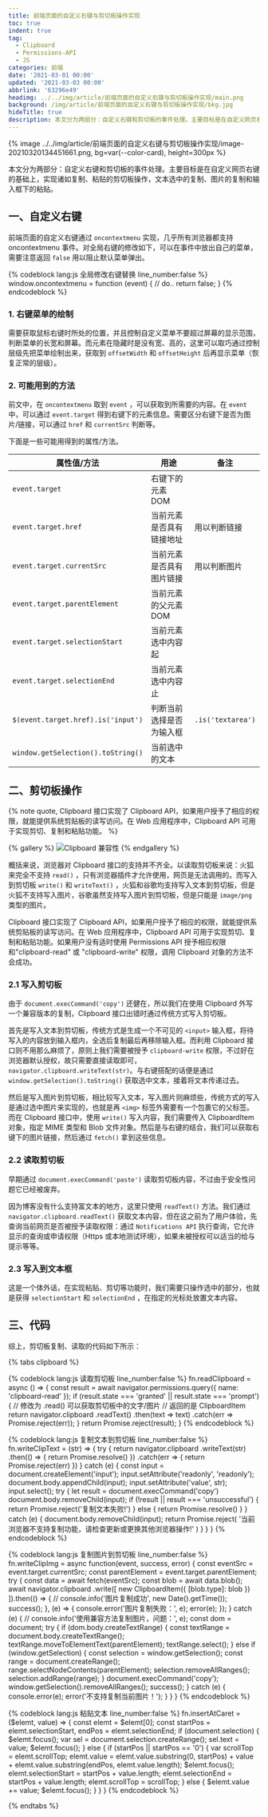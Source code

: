 ```yaml
---
title: 前端页面的自定义右键与剪切板操作实现
toc: true
indent: true
tag:
  - Clipboard
  - Permissions-API
  - JS
categories: 前端
date: '2021-03-01 00:00'
updated: '2021-03-03 00:00'
abbrlink: '63296e49'
headimg: ../../img/article/前端页面的自定义右键与剪切板操作实现/main.png
background: /img/article/前端页面的自定义右键与剪切板操作实现/bkg.jpg
hideTitle: true
description: 本文分为两部分：自定义右键和剪切板的事件处理。主要目标是在自定义网页右键的基础上，实现诸如复制、粘贴的剪切板操作，文本选中的复制、图片的复制和输入框下的粘贴。
---
```


{% image ../../img/article/前端页面的自定义右键与剪切板操作实现/image-20210320134451661.png, bg=var(--color-card), height=300px  %}

本文分为两部分：自定义右键和剪切板的事件处理。主要目标是在自定义网页右键的基础上，实现诸如复制、粘贴的剪切板操作，文本选中的复制、图片的复制和输入框下的粘贴。

## 一、自定义右键

前端页面的自定义右键通过 `oncontextmenu` 实现，几乎所有浏览器都支持 oncontextmenu 事件。对全局右键的修改如下，可以在事件中放出自己的菜单，需要注意返回 `false` 用以阻止默认菜单弹出。

{% codeblock lang:js 全局修改右键替换 line_number:false  %}
window.oncontextmenu = function (event) {
  // do..
  return false;
}
{% endcodeblock %}

### 1. 右键菜单的绘制

需要获取鼠标右键时所处的位置，并且控制自定义菜单不要超过屏幕的显示范围，判断菜单的长宽和屏幕。而元素在隐藏时是没有宽、高的，这里可以取巧通过控制层级先把菜单绘制出来，获取到 `offsetWidth` 和 `offsetHeight` 后再显示菜单（恢复正常的层级）。

### 2. 可能用到的方法

前文中，在 `oncontextmenu` 取到  `event` ，可以获取到所需要的内容。在 `event` 中，可以通过 `event.target` 得到右键下的元素信息。需要区分右键下是否为图片/链接，可以通过 `href` 和 `currentSrc` 判断等。

下面是一些可能用得到的属性/方法。

| 属性值/方法                      | 用途                     | 备注            |
| -------------------------------- | ------------------------ | --------------- |
| `event.target`                  | 右键下的元素 DOM         |                  |
| `event.target.href`              | 当前元素是否具有链接地址 | 用以判断链接     |
| `event.target.currentSrc`        | 当前元素是否具有图片链接 | 用以判断图片    |
| `event.target.parentElement`     | 当前元素的父元素 DOM     |                 |
| `event.target.selectionStart`    | 当前元素选中内容起       |                 |
| `event.target.selectionEnd`      | 当前元素选中内容止       |                 |
| `$(event.target.href).is('input')` | 判断当前选择是否为输入框 | `.is('textarea')` |
| `window.getSelection().toString()` | 当前选中的文本           |                 |

## 二、剪切板操作

{% note quote, Clipboard 接口实现了 Clipboard API，如果用户授予了相应的权限，就能提供系统剪贴板的读写访问。在 Web 应用程序中，Clipboard API 可用于实现剪切、复制和粘贴功能。 %}

{% gallery %}
![Clipboard 兼容性](../../img/article/前端页面的自定义右键与剪切板操作实现/image-20210228145517668.png)
{% endgallery %}

概括来说，浏览器对 Clipboard 接口的支持并不齐全。以读取剪切板来说：火狐来完全不支持 `read()` ，只有浏览器插件才允许使用，网页是无法调用的。而写入到剪切板 `write()` 和 `writeText()` ，火狐和谷歌均支持写入文本到剪切板，但是火狐不支持写入图片，谷歌虽然支持写入图片到剪切板，但是只能是 `image/png` 类型的图片。

Clipboard 接口实现了 Clipboard API，如果用户授予了相应的权限，就能提供系统剪贴板的读写访问。在 Web 应用程序中，Clipboard API 可用于实现剪切、复制和粘贴功能。如果用户没有适时使用 Permissions API 授予相应权限和"clipboard-read" 或 "clipboard-write" 权限，调用 Clipboard 对象的方法不会成功。

### 2.1 写入剪切板

由于 `document.execCommand('copy')` 还健在，所以我们在使用 Clipboard 外写一个兼容版本的复制，Clipboard 接口出错时通过传统方式写入剪切板。

首先是写入文本到剪切板，传统方式是生成一个不可见的 `<input>` 输入框，将待写入的内容放到输入框内，全选后复制最后再移除输入框。而利用 Clipboard 接口则不用那么麻烦了，原则上我们需要被授予 `clipboard-write` 权限，不过好在浏览器默认授权，故只需要直接读取即可，`navigator.clipboard.writeText(str)`。与右键搭配的话便是通过 `window.getSelection().toString()` 获取选中文本，接着将文本传递过去。

然后是写入图片到剪切板，相比较写入文本，写入图片则麻烦些，传统方式的写入是通过选中图片来实现的，也就是再 `<img>` 标签外需要有一个包裹它的父标签。而在 Clipboard 接口中，使用 `write()` 写入内容，我们需要传入 ClipboardItem 对象，指定 MIME 类型和 Blob 文件对象。然后是与右键的结合，我们可以获取右键下的图片链接，然后通过 `fetch()` 拿到这些信息。

### 2.2 读取剪切板

早期通过 `document.execCommand('paste')` 读取剪切板内容，不过由于安全性问题它已经被废弃。

因为博客没有什么支持富文本的地方，这里只使用 `readText()` 方法。我们通过 `navigator.clipboard.readText()` 获取文本内容，但在这之前为了用户体验，先查询当前网页是否被授予读取权限：通过 `Notifications API` 执行查询，它允许显示的查询或申请权限（Https 或本地测试环境），如果未被授权可以适当的给与提示等等。

### 2.3 写入到文本框

这是一个体外话，在实现粘贴、剪切等功能时，我们需要只操作选中的部分，也就是获得 `selectionStart` 和 `selectionEnd` ，在指定的光标处放置文本内容。

## 三、代码

综上，剪切板复制、读取的代码如下所示：

{% tabs clipboard  %}

<!-- tab 读取剪切板 -->
{% codeblock lang:js 读取剪切板 line_number:false %}
fn.readClipboard = async () => {
  const result = await navigator.permissions.query({ name: 'clipboard-read' });
  if (result.state === 'granted' || result.state === 'prompt') {
    // 修改为 .read()  可以获取剪切板中的文字/图片
    // 返回的是 ClipboardItem
    return navigator.clipboard
      .readText()
      .then(text => text)
      .catch(err => Promise.reject(err));
  }
  return Promise.reject(result);
}
{% endcodeblock %}
<!-- endtab -->

<!-- tab 复制文本到剪切板 -->
{% codeblock lang:js 复制文本到剪切板 line_number:false  %}
fn.writeClipText = (str) => {
  try {
    return navigator.clipboard
      .writeText(str)
      .then(() => {
        return Promise.resolve()
      })
      .catch(err => {
        return Promise.reject(err)
      })
  } catch (e) {
    const input = document.createElement('input');
    input.setAttribute('readonly', 'readonly');
    document.body.appendChild(input);
    input.setAttribute('value', str);
    input.select();
    try {
      let result = document.execCommand('copy')
      document.body.removeChild(input);
      if (!result || result === 'unsuccessful') {
        return Promise.reject('复制文本失败!')
      } else {
        return Promise.resolve()
      }
    } catch (e) {
      document.body.removeChild(input);
      return Promise.reject(
        '当前浏览器不支持复制功能，请检查更新或更换其他浏览器操作!'
      )
    }
  }
}
{% endcodeblock %}
<!-- endtab -->

<!-- tab 复制图片到剪切板 -->
{% codeblock lang:js 复制图片到剪切板 line_number:false %}
fn.writeClipImg = async function(event, success, error) {
  const eventSrc = event.target.currentSrc;
  const parentElement = event.target.parentElement;
  try {
    const data = await fetch(eventSrc);
    const blob = await data.blob();
    await navigator.clipboard
      .write([
        new ClipboardItem({
          [blob.type]: blob
        })
      ]).then(() => {
        // console.info('图片复制成功', new Date().getTime());
        success();
      }, (e) => {
        console.error('图片复制失败：', e);
        error(e);
      });
  } catch (e) {
    // console.info('使用兼容方法复制图片，问题：', e);
    const dom = document;
    try {
      if (dom.body.createTextRange) {
        const textRange = document.body.createTextRange();
        textRange.moveToElementText(parentElement);
        textRange.select();
      } else if (window.getSelection) {
        const selection = window.getSelection();
        const range = document.createRange();
        range.selectNodeContents(parentElement);
        selection.removeAllRanges();
        selection.addRange(range);
      }
      document.execCommand('copy');
      window.getSelection().removeAllRanges();
      success();
    } catch (e) {
      console.error(e);
      error('不支持复制当前图片！');
    }
  }
}
{% endcodeblock %}

<!-- endtab -->

<!-- tab 粘贴文本 -->
{% codeblock lang:js 粘贴文本 line_number:false %}
fn.insertAtCaret = ($elemt, value) => {
  const elemt = $elemt[0];
  const startPos = elemt.selectionStart,
        endPos = elemt.selectionEnd;
  if (document.selection) {
      $elemt.focus();
      var sel = document.selection.createRange();
      sel.text = value;
      $elemt.focus();
  } else {
    if (startPos || startPos == '0') {
      var scrollTop = elemt.scrollTop;
      elemt.value = elemt.value.substring(0, startPos) + value + elemt.value.substring(endPos, elemt.value.length); 
      $elemt.focus();
      elemt.selectionStart = startPos + value.length;
      elemt.selectionEnd = startPos + value.length;
      elemt.scrollTop = scrollTop;
    } else {
      $elemt.value += value;
      $elemt.focus();
    }
  }
}
{% endcodeblock %}
<!-- endtab -->

{% endtabs %}
